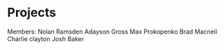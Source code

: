 Projects
========
Members:
Nolan Ramsden 
Adayson Gross
Max Prokopenko
Brad Macneil
Charlie clayton
Josh Baker
